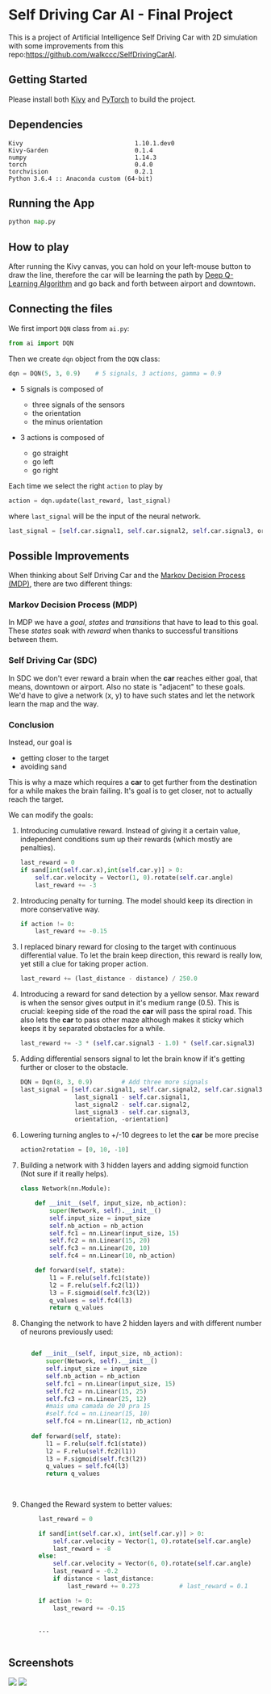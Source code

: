 # Self Driving Car AI - Final Project

This is a project of Artificial Intelligence Self Driving Car with 2D simulation with some improvements from this repo:https://github.com/walkccc/SelfDrivingCarAI.

## Getting Started

Please install both [Kivy](https://kivy.org/#download) and [PyTorch](https://pytorch.org/) to build the project.

## Dependencies

```
Kivy                               1.10.1.dev0
Kivy-Garden                        0.1.4
numpy                              1.14.3
torch                              0.4.0      
torchvision                        0.2.1
Python 3.6.4 :: Anaconda custom (64-bit)
```

## Running the App

```python
python map.py
```

## How to play

After running the Kivy canvas, you can hold on your left-mouse button to draw the line, therefore the car will be learning the path by [Deep Q-Learning Algorithm](https://en.wikipedia.org/wiki/Q-learning) and go back and forth between airport and downtown.

## Connecting the files

We first import `DQN` class from `ai.py`:

```python
from ai import DQN
```

Then we create `dqn` object from the `DQN` class:

```python
dqn = DQN(5, 3, 0.9)    # 5 signals, 3 actions, gamma = 0.9
```

- 5 signals is composed of 

    - three signals of the sensors
    - the orientation
    - the minus orientation

- 3 actions is composed of

    - go straight
    - go left
    - go right

Each time we select the right `action` to play by

```python
action = dqn.update(last_reward, last_signal)
```

where `last_signal` will be the input of the neural network.

```python
last_signal = [self.car.signal1, self.car.signal2, self.car.signal3, orientation, -orientation]
```

## Possible Improvements

When thinking about Self Driving Car and the [Markov Decision Process (MDP)](https://en.wikipedia.org/wiki/Markov_decision_process), there are two different things:

### Markov Decision Process (MDP)

In MDP we have a *goal*, *states* and *transitions* that have to lead to this goal. These *states* soak with *reward* when thanks to successful transitions between them.

### Self Driving Car (SDC)

In SDC we don't ever reward a brain when the **car** reaches either goal, that means, downtown or airport. Also no state is "adjacent" to these goals. We'd have to give a network (x, y) to have such states and let the network learn the map and the way.

### Conclusion

Instead, our goal is 

- getting closer to the target
- avoiding sand

This is why a maze which requires a **car** to get further from the destination for a while makes the brain failing. It's goal is to get closer, not to actually reach the target.

We can modify the goals:

1. Introducing cumulative reward. Instead of giving it a certain value, independent conditions sum up their rewards (which mostly are penalties).

    ```python
    last_reward = 0
    if sand[int(self.car.x),int(self.car.y)] > 0:
        self.car.velocity = Vector(1, 0).rotate(self.car.angle)
        last_reward += -3
    ```

2. Introducing penalty for turning. The model should keep its direction in more conservative way.

    ```python
    if action != 0:
        last_reward += -0.15
    ```

3. I replaced binary reward for closing to the target with continuous differential value. To let the brain keep direction, this reward is really low, yet still a clue for taking proper action.

    ```python
    last_reward += (last_distance - distance) / 250.0
    ```

4. Introducing a reward for sand detection by a yellow sensor. Max reward is when the sensor gives output in it's medium range (0.5). This is crucial: keeping side of the road the **car** will pass the spiral road. This also lets the **car** to pass other maze although makes it sticky which keeps it by separated obstacles for a while.

    ```python
    last_reward += -3 * (self.car.signal3 - 1.0) * (self.car.signal3)
    ```

5. Adding differential sensors signal to let the brain know if it's getting further or closer to the obstacle.

    ```python
    DQN = Dqn(8, 3, 0.9)        # Add three more signals
    last_signal = [self.car.signal1, self.car.signal2, self.car.signal3, 
                   last_signal1 - self.car.signal1, 
                   last_signal2 - self.car.signal2, 
                   last_signal3 - self.car.signal3, 
                   orientation, -orientation]
    ```

6. Lowering turning angles to +/-10 degrees to let the **car** be more precise

    ```python
    action2rotation = [0, 10, -10]
    ```

7. Building a network with 3 hidden layers and adding sigmoid function (Not sure if it really helps).

    ```python
    class Network(nn.Module):

        def __init__(self, input_size, nb_action):
            super(Network, self).__init__()
            self.input_size = input_size
            self.nb_action = nb_action
            self.fc1 = nn.Linear(input_size, 15)
            self.fc2 = nn.Linear(15, 20)
            self.fc3 = nn.Linear(20, 10)
            self.fc4 = nn.Linear(10, nb_action)

        def forward(self, state):
            l1 = F.relu(self.fc1(state))
            l2 = F.relu(self.fc2(l1))
            l3 = F.sigmoid(self.fc3(l2))
            q_values = self.fc4(l3)
            return q_values
    ```
 8. Changing the network to have 2 hidden layers and with different number of neurons previously used:
     ```python
     
        def __init__(self, input_size, nb_action):
            super(Network, self).__init__()
            self.input_size = input_size
            self.nb_action = nb_action
            self.fc1 = nn.Linear(input_size, 15)
            self.fc2 = nn.Linear(15, 25)
            self.fc3 = nn.Linear(25, 12)
            #mais uma camada de 20 pra 15
            #self.fc4 = nn.Linear(15, 10)
            self.fc4 = nn.Linear(12, nb_action)
            
        def forward(self, state):
            l1 = F.relu(self.fc1(state))
            l2 = F.relu(self.fc2(l1))
            l3 = F.sigmoid(self.fc3(l2))
            q_values = self.fc4(l3)
            return q_values
   
  
  9. Changed the Reward system to better values:
       ```python
            last_reward = 0

            if sand[int(self.car.x), int(self.car.y)] > 0:
                self.car.velocity = Vector(1, 0).rotate(self.car.angle)
                last_reward = -8
            else:
                self.car.velocity = Vector(6, 0).rotate(self.car.angle)
                last_reward = -0.2
                if distance < last_distance:
                    last_reward += 0.273           # last_reward = 0.1

            if action != 0:
                last_reward += -0.15


            ...
        
## Screenshots

![](./screenshot.png)
![](./recompensa.png)


